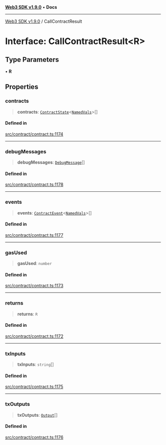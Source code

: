 [**Web3 SDK v1.9.0**](../README.md) • **Docs**

***

[Web3 SDK v1.9.0](../globals.md) / CallContractResult

# Interface: CallContractResult\<R\>

## Type Parameters

• **R**

## Properties

### contracts

> **contracts**: [`ContractState`](ContractState.md)\<[`NamedVals`](../type-aliases/NamedVals.md)\>[]

#### Defined in

[src/contract/contract.ts:1174](https://github.com/Mystic-Nayy/alephium-web3/blob/c1afd789a197ce5fe21f08c2965942090157c33d/packages/web3/src/contract/contract.ts#L1174)

***

### debugMessages

> **debugMessages**: [`DebugMessage`](../namespaces/node/interfaces/DebugMessage.md)[]

#### Defined in

[src/contract/contract.ts:1178](https://github.com/Mystic-Nayy/alephium-web3/blob/c1afd789a197ce5fe21f08c2965942090157c33d/packages/web3/src/contract/contract.ts#L1178)

***

### events

> **events**: [`ContractEvent`](ContractEvent.md)\<[`NamedVals`](../type-aliases/NamedVals.md)\>[]

#### Defined in

[src/contract/contract.ts:1177](https://github.com/Mystic-Nayy/alephium-web3/blob/c1afd789a197ce5fe21f08c2965942090157c33d/packages/web3/src/contract/contract.ts#L1177)

***

### gasUsed

> **gasUsed**: `number`

#### Defined in

[src/contract/contract.ts:1173](https://github.com/Mystic-Nayy/alephium-web3/blob/c1afd789a197ce5fe21f08c2965942090157c33d/packages/web3/src/contract/contract.ts#L1173)

***

### returns

> **returns**: `R`

#### Defined in

[src/contract/contract.ts:1172](https://github.com/Mystic-Nayy/alephium-web3/blob/c1afd789a197ce5fe21f08c2965942090157c33d/packages/web3/src/contract/contract.ts#L1172)

***

### txInputs

> **txInputs**: `string`[]

#### Defined in

[src/contract/contract.ts:1175](https://github.com/Mystic-Nayy/alephium-web3/blob/c1afd789a197ce5fe21f08c2965942090157c33d/packages/web3/src/contract/contract.ts#L1175)

***

### txOutputs

> **txOutputs**: [`Output`](../type-aliases/Output.md)[]

#### Defined in

[src/contract/contract.ts:1176](https://github.com/Mystic-Nayy/alephium-web3/blob/c1afd789a197ce5fe21f08c2965942090157c33d/packages/web3/src/contract/contract.ts#L1176)
